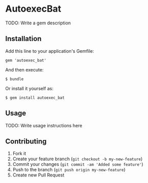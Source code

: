 # AutoexecBat

TODO: Write a gem description

## Installation

Add this line to your application's Gemfile:

    gem 'autoexec_bat'

And then execute:

    $ bundle

Or install it yourself as:

    $ gem install autoexec_bat

## Usage

TODO: Write usage instructions here

## Contributing

1. Fork it
2. Create your feature branch (`git checkout -b my-new-feature`)
3. Commit your changes (`git commit -am 'Added some feature'`)
4. Push to the branch (`git push origin my-new-feature`)
5. Create new Pull Request
